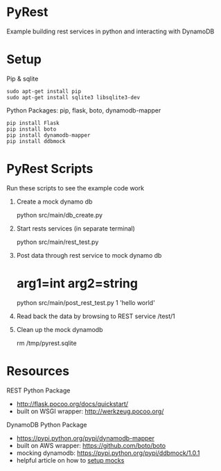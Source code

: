 PyRest
======

Example building rest services in python and interacting with DynamoDB 

Setup
=====

Pip & sqlite

    sudo apt-get install pip    
    sudo apt-get install sqlite3 libsqlite3-dev

Python Packages: pip, flask, boto, dynamodb-mapper

    pip install Flask
    pip install boto
    pip install dynamodb-mapper    
    pip install ddbmock

PyRest Scripts
==============
Run these scripts to see the example code work

1. Create a mock dynamo db

   python src/main/db_create.py

2. Start rests services (in separate terminal)

   python src/main/rest_test.py

3. Post data through rest service to mock dynamo db

   # arg1=int arg2=string
   python src/main/post_rest_test.py 1 'hello world'

4. Read back the data by browsing to REST service /test/1    

5. Clean up the mock dynamodb

   rm /tmp/pyrest.sqlite

Resources
==============

REST Python Package
* http://flask.pocoo.org/docs/quickstart/
* built on WSGI wrapper: http://werkzeug.pocoo.org/

DynamoDB Python Package
* https://pypi.python.org/pypi/dynamodb-mapper
* built on AWS wrapper: https://github.com/boto/boto
* mocking dynamodb: https://pypi.python.org/pypi/ddbmock/1.0.1
 * helpful article on how to [setup mocks](http://stackoverflow.com/questions/14617160/how-to-use-ddbmock-with-dynamodb-mapper)
